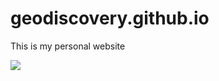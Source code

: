 # geodiscovery.github.io
This is my personal website

![](https://i.gifer.com/embedded/download/oNO.gif)

